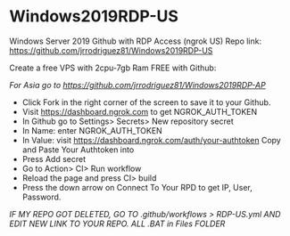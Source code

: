 # Windows2019RDP-US
Windows Server 2019 Github with RDP Access (ngrok US) 
Repo link: https://github.com/jrrodriguez81/Windows2019RDP-US

Create a free VPS with 2cpu-7gb Ram FREE with Github:

*For Asia go to https://github.com/jrrodriguez81/Windows2019RDP-AP*

+ Click Fork in the right corner of the screen to save it to your Github.
+ Visit https://dashboard.ngrok.com to get NGROK_AUTH_TOKEN
+ In Github go to Settings> Secrets> New repository secret
+ In Name: enter NGROK_AUTH_TOKEN
+ In Value: visit https://dashboard.ngrok.com/auth/your-authtoken Copy and Paste Your Authtoken into
+ Press Add secret
+ Go to Action> CI> Run workflow
+ Reload the page and press CI> build
+ Press the down arrow on Connect To Your RPD to get IP, User, Password.

*IF MY REPO GOT DELETED, GO TO .github/workflows > RDP-US.yml AND EDIT NEW LINK TO YOUR REPO. ALL .BAT in Files FOLDER* 
